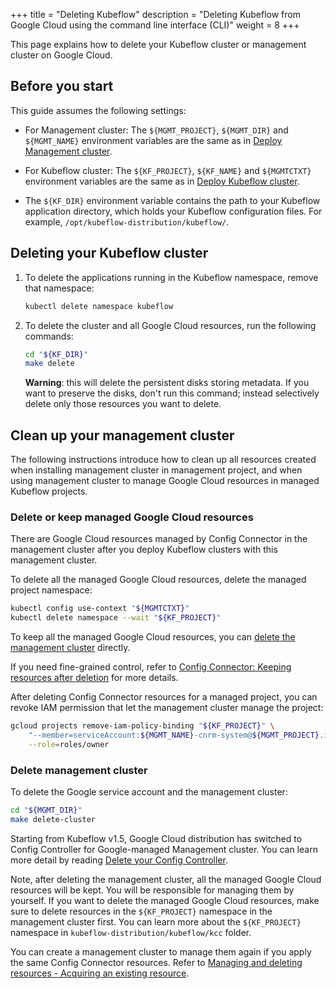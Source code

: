 +++
title = "Deleting Kubeflow"
description = "Deleting Kubeflow from Google Cloud using the command line interface (CLI)"
weight = 8
+++

This page explains how to delete your Kubeflow cluster or management cluster on
Google Cloud.

## Before you start

This guide assumes the following settings:

* For Management cluster: The `${MGMT_PROJECT}`, `${MGMT_DIR}` and `${MGMT_NAME}` environment variables
  are the same as in [Deploy Management cluster](../management-setup#configure-environment-variables).

* For Kubeflow cluster: The `${KF_PROJECT}`, `${KF_NAME}` and `${MGMTCTXT}` environment variables
  are the same as in [Deploy Kubeflow cluster](../deploy-cli#environment-variables).
  
* The `${KF_DIR}` environment variable contains the path to
  your Kubeflow application directory, which holds your Kubeflow configuration 
  files. For example, `/opt/kubeflow-distribution/kubeflow/`.

## Deleting your Kubeflow cluster

1. To delete the applications running in the Kubeflow namespace, remove that namespace:

    ```bash
    kubectl delete namespace kubeflow
    ```

1. To delete the cluster and all Google Cloud resources, run the following commands:

    ```bash
    cd "${KF_DIR}"
    make delete
    ```

    **Warning**: this will delete the persistent disks storing metadata. If you want to preserve the disks, don't run this command;
    instead selectively delete only those resources you want to delete.

## Clean up your management cluster

The following instructions introduce how to clean up all resources created when
installing management cluster in management project, and when using management cluster to manage Google Cloud resources in managed Kubeflow projects.

### Delete or keep managed Google Cloud resources

There are Google Cloud resources managed by Config Connector in the
management cluster after you deploy Kubeflow clusters with this management
cluster.

To delete all the managed Google Cloud resources, delete the managed project namespace:

```bash
kubectl config use-context "${MGMTCTXT}"
kubectl delete namespace --wait "${KF_PROJECT}"
```

To keep all the managed Google Cloud resources, you can [delete the management
cluster](#delete-management-cluster) directly.

If you need fine-grained control, refer to
[Config Connector: Keeping resources after deletion](https://cloud.google.com/config-connector/docs/how-to/managing-deleting-resources#keeping_resources_after_deletion)
for more details.

After deleting Config Connector resources for a managed project, you can revoke IAM permission
that let the management cluster manage the project:

```bash
gcloud projects remove-iam-policy-binding "${KF_PROJECT}" \
    "--member=serviceAccount:${MGMT_NAME}-cnrm-system@${MGMT_PROJECT}.iam.gserviceaccount.com" \
    --role=roles/owner
```

### Delete management cluster

To delete the Google service account and the management cluster:

```bash
cd "${MGMT_DIR}"
make delete-cluster
```

Starting from Kubeflow v1.5, Google Cloud distribution has switched to Config Controller for Google-managed Management cluster. You can learn more detail by reading [Delete your Config Controller](https://cloud.google.com/anthos-config-management/docs/how-to/config-controller-setup#delete_your).

Note, after deleting the management cluster, all the managed Google Cloud
resources will be kept. You will be responsible for managing them by yourself.
If you want to delete the managed Google Cloud resources, make sure to delete resources in the `${KF_PROJECT}` namespace in the management cluster first.
You can learn more about the `${KF_PROJECT}` namespace in `kubeflow-distribution/kubeflow/kcc` folder.

You can create a management cluster to manage them again if you apply the same
Config Connector resources. Refer to [Managing and deleting resources - Acquiring an existing resource](https://cloud.google.com/config-connector/docs/how-to/managing-deleting-resources#acquiring_an_existing_resource).
